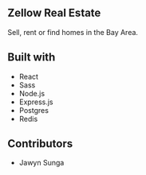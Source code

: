 ## Zellow Real Estate
Sell, rent or find homes in the Bay Area.

## Built with

- React
- Sass
- Node.js
- Express.js
- Postgres
- Redis

## Contributors
- Jawyn Sunga
